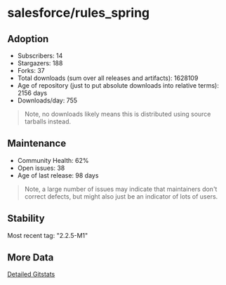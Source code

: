 # salesforce/rules_spring

## Adoption

- Subscribers: 14
- Stargazers: 188
- Forks: 37
- Total downloads (sum over all releases and artifacts): 1628109
- Age of repository (just to put absolute downloads into relative terms): 2156 days
- Downloads/day: 755

> Note, no downloads likely means this is distributed using source tarballs instead.

## Maintenance

- Community Health: 62%
- Open issues: 38
- Age of last release: 98 days

> Note, a large number of issues may indicate that maintainers don't correct defects, but might also
> just be an indicator of lots of users.

## Stability

Most recent tag: "2.2.5-M1"

## More Data

[Detailed Gitstats](/bazel-catalog/gitstats/salesforce/rules_spring)


